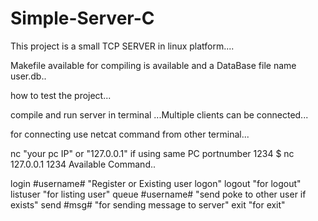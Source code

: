 # Simple-Server-C
This project is a small TCP SERVER in linux platform....

Makefile available for compiling is available and a DataBase file name user.db..

how to test the project...

compile and run server in terminal
...Multiple clients can be connected...

for connecting use netcat command from other terminal...

nc "your pc IP" or "127.0.0.1" if using same PC portnumber 1234
$ nc 127.0.0.1 1234
Available Command..

login #username#  "Register or Existing user logon"
logout "for logout"
listuser "for listing user"
queue #username# "send poke to other user if exists"
send #msg# "for sending message to server"
exit "for exit"




